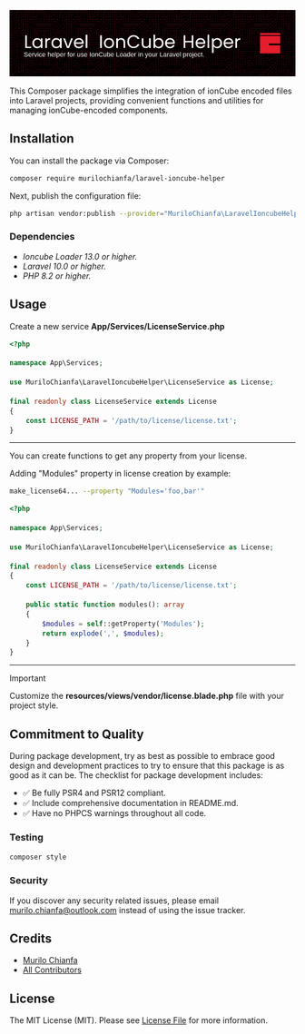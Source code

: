 ![Banner](banner.png)

This Composer package simplifies the integration of ionCube encoded files into Laravel projects, providing convenient functions and utilities for managing ionCube-encoded components.

## Installation

You can install the package via Composer:

```bash
composer require murilochianfa/laravel-ioncube-helper
```

Next, publish the configuration file:

```bash
php artisan vendor:publish --provider="MuriloChianfa\LaravelIoncubeHelper\IoncubeHelperServiceProvider"
```

### Dependencies

- *Ioncube Loader 13.0 or higher.*
- *Laravel 10.0 or higher.*
- *PHP 8.2 or higher.*

## Usage

Create a new service **App/Services/LicenseService.php**

```php
<?php

namespace App\Services;

use MuriloChianfa\LaravelIoncubeHelper\LicenseService as License;

final readonly class LicenseService extends License
{
    const LICENSE_PATH = '/path/to/license/license.txt';
}
```

<hr>

You can create functions to get any property from your license.

Adding "Modules" property in license creation by example:

```bash
make_license64... --property "Modules='foo,bar'"
```

```php
<?php

namespace App\Services;

use MuriloChianfa\LaravelIoncubeHelper\LicenseService as License;

final readonly class LicenseService extends License
{
    const LICENSE_PATH = '/path/to/license/license.txt';

    public static function modules(): array
    {
        $modules = self::getProperty('Modules');
        return explode(',', $modules);
    }
}
```

<hr>

> [!IMPORTANT]
>
> Customize the **resources/views/vendor/license.blade.php** file with your project style.

## Commitment to Quality
During package development, try as best as possible to embrace good design and
development practices to try to ensure that this package is as good as it can
be. The checklist for package development includes:

-   ✅ Be fully PSR4 and PSR12 compliant.
-   ✅ Include comprehensive documentation in README.md.
-   ✅ Have no PHPCS warnings throughout all code.

### Testing

``` bash
composer style
```

### Security

If you discover any security related issues, please email murilo.chianfa@outlook.com instead of using the issue tracker.

## Credits

- [Murilo Chianfa](https://github.com/MuriloChianfa)
- [All Contributors](../../contributors)

## License

The MIT License (MIT). Please see [License File](LICENSE.md) for more information.
